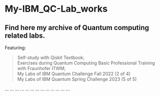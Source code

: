# My-IBM_QC-Lab_works #


## Find here my archive of Quantum computing related labs. ##

Featuring: 
>Self-study with Qiskit Textbook; \
>Exercises during Quantum Computing Basic Professional Training \
                   with Fraunhofer ITWM;\
>My Labs of IBM Quantum Challenge Fall 2022 (2 of 4) \
>My Labs of IBM Quantum Spring Challenge 2023 (5 of 5)

... ... ... ... ... ... ... ... ... ... ... ... ...


